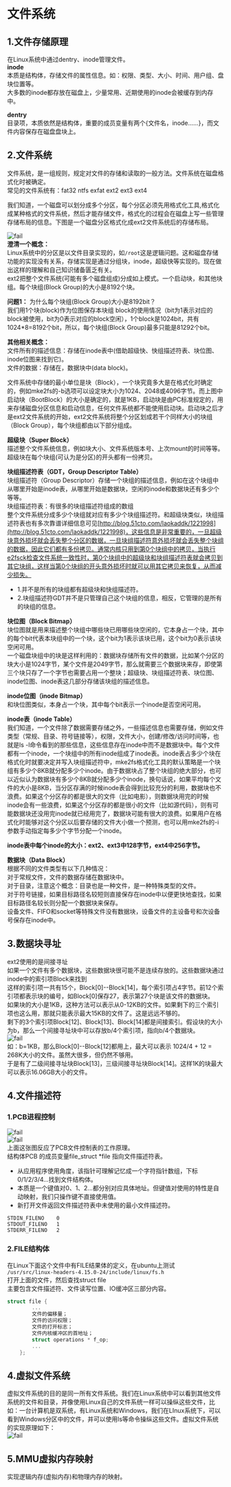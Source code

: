 # 文件系统
## 1.文件存储原理
在Linux系统中通过dentry、inode管理文件。<br>
__inode__<br>
本质是结构体，存储文件的属性信息。如：权限、类型、大小、时间、用户组、盘块位置等。<br>
大多数的inode都存放在磁盘上，少量常用、近期使用的inode会被缓存到内存中。<br>

__dentry__<br>
目录项，本质依然是结构体，重要的成员变量有两个{文件名，inode......}，而文件内容保存在磁盘盘块上。<br>

## 2.文件系统
文件系统，是一组规则，规定对文件的存储和读取的一般方法。文件系统在磁盘格式化时被确定。<br>
常见的文件系统有：fat32 ntfs exfat ext2 ext3 ext4<br>

我们知道，一个磁盘可以划分成多个分区，每个分区必须先用格式化工具,格式化成某种格式的文件系统，然后才能存储文件，格式化的过程会在磁盘上写一些管理存储布局的信息。下图是一个磁盘分区格式化成ext2文件系统后的存储布局。<br>

![fail](img/6.1.PNG)<br>
__澄清一个概念：__<br>Linux系统中的分区是以文件目录实现的，如``/root``这是逻辑问题。这和磁盘存储功能的实现没有关系，存储实现是通过分组块，inode，超级快等实现的。现在做出这样的理解和自己知识储备匮乏有关。<br>
ext2把整个文件系统(可能有多个磁盘组成)分成如上模式。一个启动块，和其他块组。每个块组(Block Group)的大小是8192个块。<br>

__问题1：__ 为什么每个块组(Block Group)大小是8192bit？<br>
我们用1个块(block)作为位图保存本块组 block的使用情况（bit为1表示对应的block被使用，bit为0表示对应的block空闲），1个block是1024bit，共有1024*8=8192个bit，所以，每个块组(Block Group)最多只能是81292个bit。<br>

__其他相关概念：__<br>
文件所有的描述信息：存储在inode表中(借助超级快、快组描述符表、块位图、inode位图来找到它)。<br>
文件的数据：存储在，数据块中(data block)。<br>


文件系统中存储的最小单位是块（Block），一个块究竟多大是在格式化时确定的，例如mke2fs的-b选项可以设定块大小为1024、2048或4096字节。而上图中启动块（BootBlock）的大小是确定的，就是1KB，启动块是由PC标准规定的，用来存储磁盘分区信息和启动信息，任何文件系统都不能使用启动块。启动块之后才是ext2文件系统的开始，ext2文件系统将整个分区划成若干个同样大小的块组（Block Group），每个块组都由以下部分组成。<br>


__超级块（Super Block）__<br> 描述整个文件系统信息，例如块大小、文件系统版本号、上次mount的时间等等。超级块在每个块组(可认为是分区)的开头都有一份拷贝。<br>


__块组描述符表（GDT，Group Descriptor Table）__ <br>
块组描述符（Group Descriptor）存储一个块组的描述信息，例如在这个块组中从哪里开始是inode表，从哪里开始是数据块，空闲的inode和数据块还有多少个等等。<br>
块组描述符表：有很多的块组描述符组成的数组<br>
整个文件系统分成多少个块组就对应有多少个块组描述符。和超级块类似，块组描述符表也有多次靠谱详细信息可见[http://blog.51cto.com/laokaddk/1221998](http://blog.51cto.com/laokaddk/1221998)，这些信息是非常重要的，一旦超级块意外损坏就会丢失整个分区的数据，一旦块组描述符意外损坏就会丢失整个块组的数据，因此它们都有多份拷贝。通常内核只用到第0个块组中的拷贝，当执行e2fsck检查文件系统一致性时，第0个块组中的超级块和块组描述符表就会拷贝到其它块组，这样当第0个块组的开头意外损坏时就可以用其它拷贝来恢复，从而减少损失。<br>
- 1.并不是所有的块组都有超级块和快组描述符。
- 2.块组描述符GDT并不是只管理自己这个块组的信息，相反，它管理的是所有的块组的信息。

__块位图（Block Bitmap）__<br>
块位图就是用来描述整个块组中哪些块已用哪些块空闲的，它本身占一个块，其中的每个bit代表本块组中的一个块，这个bit为1表示该块已用，这个bit为0表示该块空闲可用。<br>
一个磁盘块组中的块是这样利用的：数据块存储所有文件的数据，比如某个分区的块大小是1024字节，某个文件是2049字节，那么就需要三个数据块来存，即使第三个块只存了一个字节也需要占用一个整块；超级块、块组描述符表、块位图、inode位图、inode表这几部分存储该块组的描述信息。<br>


__inode位图（inode Bitmap）__<br> 和块位图类似，本身占一个块，其中每个bit表示一个inode是否空闲可用。<br>


__inode表（inode Table）__<br> 我们知道，一个文件除了数据需要存储之外，一些描述信息也需要存储，例如文件类型（常规、目录、符号链接等），权限，文件大小，创建/修改/访问时间等，也就是ls -l命令看到的那些信息，这些信息存在inode中而不是数据块中。每个文件都有一个inode，一个块组中的所有inode组成了inode表。inode表占多少个块在格式化时就要决定并写入块组描述符中，mke2fs格式化工具的默认策略是一个块组有多少个8KB就分配多少个inode。由于数据块占了整个块组的绝大部分，也可以近似认为数据块有多少个8KB就分配多少个inode，换句话说，如果平均每个文件的大小是8KB，当分区存满的时候inode表会得到比较充分的利用，数据块也不浪费。如果这个分区存的都是很大的文件（比如电影），则数据块用完的时候inode会有一些浪费，如果这个分区存的都是很小的文件（比如源代码），则有可能数据块还没用完inode就已经用完了，数据块可能有很大的浪费。如果用户在格式化时能够对这个分区以后要存储的文件大小做一个预测，也可以用mke2fs的-i参数手动指定每多少个字节分配一个inode。<br>

__inode表中每个inode的大小：ext2、ext3中128字节，ext4中256字节。__<br>


__数据块（Data Block）__<br> 根据不同的文件类型有以下几种情况：<br>
对于常规文件，文件的数据存储在数据块中。<br>
对于目录，注意这个概念：目录也是一种文件，是一种特殊类型的文件。<br>
对于符号链接，如果目标路径名较短则直接保存在inode中以便更快地查找，如果目标路径名较长则分配一个数据块来保存。<br>
设备文件、FIFO和socket等特殊文件没有数据块，设备文件的主设备号和次设备号保存在inode中。<br>

## 3.数据块寻址
ext2使用的是间接寻址<br>
如果一个文件有多个数据块，这些数据块很可能不是连续存放的。这些数据块通过inode中的索引项Block来找到<br>
这样的索引项一共有15个，Block[0]--Block[14]，每个索引项占4字节。前12个索引项都表示块的编号，如Block[0]保存27，表示第27个块是该文件的数据块。<br>
如果块的大小是1KB，这种方法可以表示从0-12KB的文件。如果剩下的三个索引项也这么用，那就只能表示最大15KB的文件了。这是远远不够的。<br>
剩下的3个索引项Block[12]、Block[13]、Block[14]都是间接索引。假设块的大小为b，那么一个间接寻址块中可以存放b/4个索引项，指向b/4个数据块。<br>
![fail](img/6.2.PNG)<br>
如：b=1KB，那么Block[0]--Block[12]都用上，最大可以表示 1024/4 + 12 = 268K大小的文件。虽然大很多，但仍然不够用。<br>
于是有了二级间接寻址块Block[13]，三级间接寻址块Block[14]。这样1K的块最大可以表示16.06GB大小的文件。<br>

## 4.文件描述符

### 1.PCB进程控制
![fail](img/1.3.PNG)<br>
![fail](img/1.4.PNG)<br>
上面这张图反应了PCB文件控制表的工作原理。<br>
结构体PCB 的成员变量file_struct *file 指向文件描述符表。<br>
- 从应用程序使用角度，该指针可理解记忆成一个字符指针数组，下标0/1/2/3/4...找到文件结构体。
- 本质是一个键值对0、1、2...都分别对应具体地址。但键值对使用的特性是自动映射，我们只操作键不直接使用值。
- 新打开文件返回文件描述符表中未使用的最小文件描述符。
```
STDIN_FILENO    0
STDOUT_FILENO   1
STDERR_FILENO   2
```

### 2.FILE结构体
在Linux下面这个文件中有FILE结果体的定义，在ubuntu上测试<br>
``/usr/src/linux-headers-4.15.0-24/include/linux/fs.h``<br>
打开上面的文件，然后查找struct file<br>
主要包含文件描述符、文件读写位置、IO缓冲区三部分内容。 <br>
```C
struct file {
		...
		文件的偏移量；
		文件的访问权限；
		文件的打开标志；
		文件内核缓冲区的首地址；
		struct operations * f_op;
		...
	};
```

## 4.虚拟文件系统
虚拟文件系统的目的是同一所有文件系统。我们在Linux系统中可以看到其他文件系统的文件和目录，并像使用Linux自己的文件系统一样可以操纵这些文件，比如：一台计算机是双系统，有Linux系统和Windows，我们在LInux系统下，可以看到Windows分区中的文件，并可以使用ls等命令操纵这些文件。虚拟文件系统的实现原理如下：<br>
![fail](img/6.3.PNG)<br>

## 5.MMU虚拟内存映射
实现逻辑内存(虚拟内存)和物理内存的映射。

